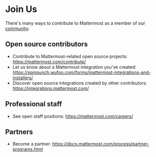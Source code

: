 Join Us 
=======

There's many ways to contribute to Mattermost as a member of our [community](https://docs.mattermost.com/process/community-overview.html):

Open source contributors 
------------------------

- Contribute to Mattermost-related open source projects: https://mattermost.com/contribute/
- Let us know about a Mattermost integration you've created: https://spinpunch.wufoo.com/forms/mattermost-integrations-and-installers/
- Discover open source integrations created by other contributors: https://integrations.mattermost.com/

Professional staff 
------------------

- See open staff positions: https://mattermost.com/careers/

Partners 
--------

- Become a partner: https://docs.mattermost.com/process/partner-programs.html



